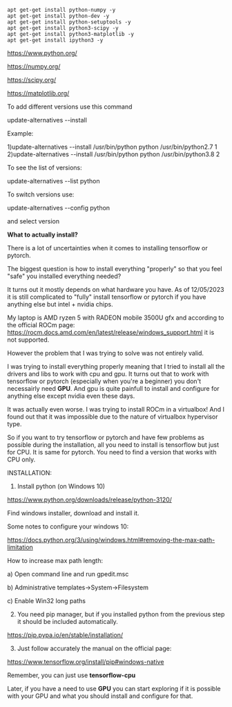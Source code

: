 ```apt get-get install python -y
apt get-get install python-numpy -y
apt get-get install python-dev -y
apt get-get install python-setuptools -y
apt get-get install python3-scipy -y
apt get-get install python3-matplotlib -y
apt get-get install ipython3 -y
```
https://www.python.org/

https://numpy.org/

https://scipy.org/

https://matplotlib.org/


To add different versions use this command

update-alternatives --install <link> <name> <path> <priority>

Example:

1)update-alternatives --install /usr/bin/python python /usr/bin/python2.7 1
2)update-alternatives --install /usr/bin/python python /usr/bin/python3.8 2

To see the list of versions:

update-alternatives --list python

To switch versions use:

update-alternatives --config python

and select version

**What to actually install?**

There is a lot of uncertainties when it comes to installing tensorflow or pytorch.

The biggest question is how to install everything "properly" so that you feel "safe" you installed everything needed?

It turns out it mostly depends on what hardware you have. As of 12/05/2023 it is still complicated to "fully" install tensorflow or pytorch if you have anything else but intel + nvidia chips.

My laptop is AMD ryzen 5 with RADEON mobile 3500U gfx and according to the official ROCm page: https://rocm.docs.amd.com/en/latest/release/windows_support.html it is not supported.

However the problem that I was trying to solve was not entirely valid. 

I was trying to install everything properly meaning that I tried to install all the drivers and libs to work with cpu and gpu. 
It turns out that to work with tensorflow or pytorch (especially when you're a beginner) you don't
necessairly need **GPU**. And gpu is quite painfull to install and configure for anything else except nvidia even these days.

It was actually even worse. I was trying to install ROCm in a virtualbox! And I found out that it was impossible due to the nature of virtualbox hypervisor type.

So if you want to try tensorflow or pytorch and have few problems as possible during the installation, all you need to install is tensorflow but just for CPU.
It is same for pytorch. You need to find a version that works with CPU only.

INSTALLATION:

1) Install python (on Windows 10)

https://www.python.org/downloads/release/python-3120/

Find windows installer, download and install it.

Some notes to configure your windows 10:

https://docs.python.org/3/using/windows.html#removing-the-max-path-limitation

How to increase max path length:

a) Open command line and run gpedit.msc

b) Administrative templates->System->Filesystem

c) Enable Win32 long paths


2) You need pip manager, but if you installed python from the previous step it should be included automatically.

https://pip.pypa.io/en/stable/installation/

3) Just follow accurately the manual on the official page:

https://www.tensorflow.org/install/pip#windows-native

Remember, you can just use **tensorflow-cpu**

Later, if you have a need to use **GPU** you can start exploring if it is possible with your GPU and what you should install and configure for that. 
